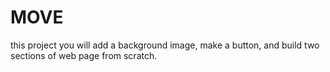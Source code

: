 # MOVE



 this project you will add a background image, make a button, and build two sections of web page from scratch.

